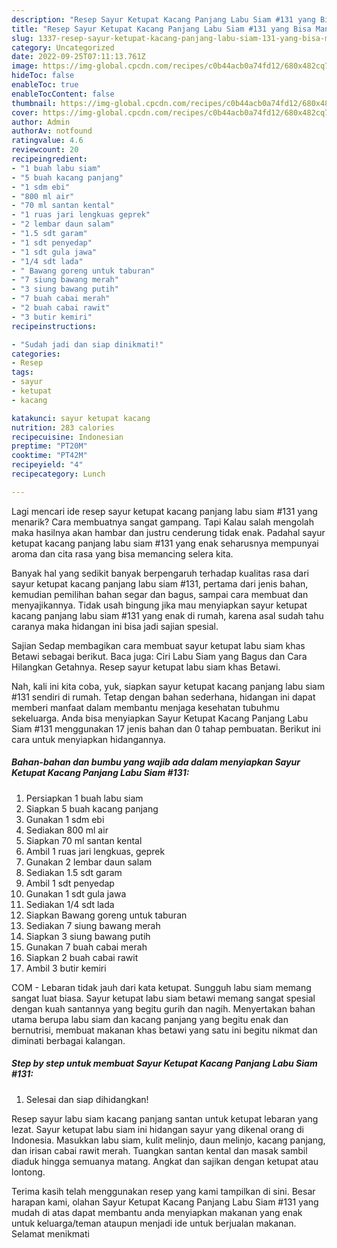 ```yaml
---
description: "Resep Sayur Ketupat Kacang Panjang Labu Siam #131 yang Bisa Manjain Lidah, Buat Buka Puasa}"
title: "Resep Sayur Ketupat Kacang Panjang Labu Siam #131 yang Bisa Manjain Lidah, Buat Buka Puasa}"
slug: 1337-resep-sayur-ketupat-kacang-panjang-labu-siam-131-yang-bisa-manjain-lidah-buat-buka-puasa
category: Uncategorized
date: 2022-09-25T07:11:13.761Z
image: https://img-global.cpcdn.com/recipes/c0b44acb0a74fd12/680x482cq70/sayur-ketupat-kacang-panjang-labu-siam-131-foto-resep-utama.jpg
hideToc: false
enableToc: true
enableTocContent: false
thumbnail: https://img-global.cpcdn.com/recipes/c0b44acb0a74fd12/680x482cq70/sayur-ketupat-kacang-panjang-labu-siam-131-foto-resep-utama.jpg
cover: https://img-global.cpcdn.com/recipes/c0b44acb0a74fd12/680x482cq70/sayur-ketupat-kacang-panjang-labu-siam-131-foto-resep-utama.jpg
author: Admin
authorAv: notfound
ratingvalue: 4.6
reviewcount: 20
recipeingredient:
- "1 buah labu siam"
- "5 buah kacang panjang"
- "1 sdm ebi"
- "800 ml air"
- "70 ml santan kental"
- "1 ruas jari lengkuas geprek"
- "2 lembar daun salam"
- "1.5 sdt garam"
- "1 sdt penyedap"
- "1 sdt gula jawa"
- "1/4 sdt lada"
- " Bawang goreng untuk taburan"
- "7 siung bawang merah"
- "3 siung bawang putih"
- "7 buah cabai merah"
- "2 buah cabai rawit"
- "3 butir kemiri"
recipeinstructions:

- "Sudah jadi dan siap dinikmati!"
categories:
- Resep
tags:
- sayur
- ketupat
- kacang

katakunci: sayur ketupat kacang 
nutrition: 283 calories
recipecuisine: Indonesian
preptime: "PT20M"
cooktime: "PT42M"
recipeyield: "4"
recipecategory: Lunch

---
```



Lagi mencari ide resep sayur ketupat kacang panjang labu siam #131 yang menarik? Cara membuatnya sangat gampang. Tapi Kalau salah mengolah maka hasilnya akan hambar dan justru cenderung tidak enak. Padahal sayur ketupat kacang panjang labu siam #131 yang enak seharusnya mempunyai aroma dan cita rasa yang bisa memancing selera kita.


Banyak hal yang sedikit banyak berpengaruh terhadap kualitas rasa dari sayur ketupat kacang panjang labu siam #131, pertama dari jenis bahan, kemudian pemilihan bahan segar dan bagus, sampai cara membuat dan menyajikannya. Tidak usah bingung jika mau menyiapkan sayur ketupat kacang panjang labu siam #131 yang enak di rumah, karena asal sudah tahu caranya maka hidangan ini bisa jadi sajian spesial.

Sajian Sedap membagikan cara membuat sayur ketupat labu siam khas Betawi sebagai berikut. Baca juga: Ciri Labu Siam yang Bagus dan Cara Hilangkan Getahnya. Resep sayur ketupat labu siam khas Betawi.


Nah, kali ini kita coba, yuk, siapkan sayur ketupat kacang panjang labu siam #131 sendiri di rumah. Tetap dengan bahan sederhana, hidangan ini dapat memberi manfaat dalam membantu menjaga kesehatan tubuhmu sekeluarga. Anda bisa menyiapkan Sayur Ketupat Kacang Panjang Labu Siam #131 menggunakan 17 jenis bahan dan 0 tahap pembuatan. Berikut ini cara untuk menyiapkan hidangannya.

<!--inarticleads1-->

##### Bahan-bahan dan bumbu yang wajib ada dalam menyiapkan Sayur Ketupat Kacang Panjang Labu Siam #131:

1. Persiapkan 1 buah labu siam
1. Siapkan 5 buah kacang panjang
1. Gunakan 1 sdm ebi
1. Sediakan 800 ml air
1. Siapkan 70 ml santan kental
1. Ambil 1 ruas jari lengkuas, geprek
1. Gunakan 2 lembar daun salam
1. Sediakan 1.5 sdt garam
1. Ambil 1 sdt penyedap
1. Gunakan 1 sdt gula jawa
1. Sediakan 1/4 sdt lada
1. Siapkan  Bawang goreng untuk taburan
1. Sediakan 7 siung bawang merah
1. Siapkan 3 siung bawang putih
1. Gunakan 7 buah cabai merah
1. Siapkan 2 buah cabai rawit
1. Ambil 3 butir kemiri


COM - Lebaran tidak jauh dari kata ketupat. Sungguh labu siam memang sangat luat biasa. Sayur ketupat labu siam betawi memang sangat spesial dengan kuah santannya yang begitu gurih dan nagih. Menyertakan bahan utama berupa labu siam dan kacang panjang yang begitu enak dan bernutrisi, membuat makanan khas betawi yang satu ini begitu nikmat dan diminati berbagai kalangan. 

<!--inarticleads2-->

##### Step by step untuk membuat Sayur Ketupat Kacang Panjang Labu Siam #131:


1. Selesai dan siap dihidangkan!

Resep sayur labu siam kacang panjang santan untuk ketupat lebaran yang lezat. Sayur ketupat labu siam ini hidangan sayur yang dikenal orang di Indonesia. Masukkan labu siam, kulit melinjo, daun melinjo, kacang panjang, dan irisan cabai rawit merah. Tuangkan santan kental dan masak sambil diaduk hingga semuanya matang. Angkat dan sajikan dengan ketupat atau lontong. 

Terima kasih telah menggunakan resep yang kami tampilkan di sini. Besar harapan kami, olahan Sayur Ketupat Kacang Panjang Labu Siam #131 yang mudah di atas dapat membantu anda menyiapkan makanan yang enak untuk keluarga/teman ataupun menjadi ide untuk berjualan makanan. Selamat menikmati
